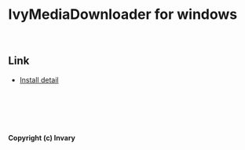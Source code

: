 # IvyMediaDownloader for windows




<br />

##  Link

 - [Install detail](https://github.com/Invary/IvyMediaDownloader/docs/install_detail.md)

<br />

<br />
<br />
<br />

#### Copyright (c) Invary





